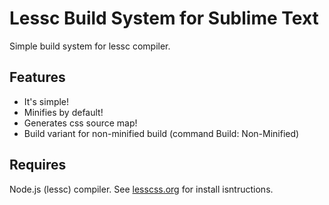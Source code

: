 Lessc Build System for Sublime Text
===================================

Simple build system for lessc compiler. 

Features
--------
- It's simple!
- Minifies by default!
- Generates css source map!
- Build variant for non-minified build (command Build: Non-Minified)

Requires
--------
Node.js (lessc) compiler. See [lesscss.org](http://lesscss.org/#using-less "Lessc Install instructions") for install isntructions.